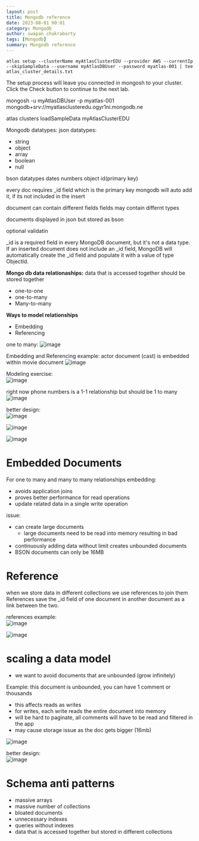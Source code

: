 ```yaml
---
layout: post
title: Mongodb reference
date: 2023-08-01 00:01
category: Mongodb 
author: swapan chakrabarty
tags: [Mongodb]
summary: Mongodb reference
---
```


``atlas setup --clusterName myAtlasClusterEDU --provider AWS --currentIp --skipSampleData --username myAtlasDBUser --password myatlas-001 | tee atlas_cluster_details.txt``

The setup process will leave you connected in mongosh to your cluster. Click the Check button to continue to the next lab.

mongosh -u myAtlasDBUser -p myatlas-001 mongodb+srv://myatlasclusteredu.ogyr1ni.mongodb.ne

atlas clusters loadSampleData myAtlasClusterEDU

Mongodb datatypes:
json datatypes:
* string
* object
* array
* boolean
* null

bson datatypes
dates
numbers
object id(primary key)

every doc requires _id field which is the primary key
mongodb will auto add it, if its not included in the insert

document can contain different fields
fields may contain differnt types

documents displayed in json but stored as bson

optional validatin 

_id is a required field in every MongoDB document, but it's not a data type. If an inserted document does not include an _id field, MongoDB will automatically create the _id field and populate it with a value of type ObjectId.


**Mongo db data relationaships:**
data that is accessed together should be stored together 

* one-to-one
* one-to-many
* Many-to-many

**Ways to model relationships**
* Embedding
* Referencing

one to many:
![image](https://github.com/datahawklab/datahawklab.github.io/assets/91769455/fdfd5320-5382-4314-8125-b9639bab2fea)

Embedding and Referencing example:
actor document (cast) is embedded within movie document
![image](https://github.com/datahawklab/datahawklab.github.io/assets/91769455/257c93a8-7198-4d0d-a638-0c493a773864)

Modeling exercise:   
![image](https://github.com/datahawklab/datahawklab.github.io/assets/91769455/27e1a162-26ad-4155-ae0c-3c7cddf18c15)   

right now phone numbers is a 1-1 relationship but should be 1 to many   
![image](https://github.com/datahawklab/datahawklab.github.io/assets/91769455/749f349b-bc90-4944-8b55-87eb3240116d)   

better design:   
![image](https://github.com/datahawklab/datahawklab.github.io/assets/91769455/fab90ccc-65be-4eb8-8ac9-0671e1d35511)   

![image](https://github.com/datahawklab/datahawklab.github.io/assets/91769455/ddb17d0e-4895-479b-bba8-c3bf1640a978)   

![image](https://github.com/datahawklab/datahawklab.github.io/assets/91769455/05aa7888-c6ee-4186-b8b8-cc9030152b24)

# Embedded Documents
For one to many and many to many relationships
embedding: 
* avoids application joins
* proves better performance for read operations 
* update related data in a single write operation

issue:
* can create large documents
  * large documents need to be read into memory resulting in bad performance
* continuously adding data without limit creates unbounded documents
* BSON documents can only be 16MB

# Reference
when we store data in different collections we use references to join them
References save the _id field of one document in another document as a link between the two.

references example:   
![image](https://github.com/datahawklab/datahawklab.github.io/assets/91769455/e610db2c-3e4c-409b-8ff7-f44d7f7d47c5)   

![image](https://github.com/datahawklab/datahawklab.github.io/assets/91769455/32ad7649-97b2-4fec-9a2b-41d04fe10375)   

# scaling a data model
* we want to avoid documents that are unbounded (grow infinitely)

Example: this document is unbounded, you can have  1 comment or thousands
* this affects reads as writes    
* for writes, each write reads the entire document into memory   
* will be hard to paginate, all comments will have to be read and filtered in the app   
* may cause storage issue as the doc gets bigger (16mb)   

![image](https://github.com/datahawklab/datahawklab.github.io/assets/91769455/aa3fe2ba-365c-4224-977b-6fafcd039513)   

better design:   
![image](https://github.com/datahawklab/datahawklab.github.io/assets/91769455/65301ec7-7f80-4033-ba3b-d71c2f332f0e)   

# Schema anti patterns   
* massive arrays
* massive number of collections
* bloated documents
* unnecessary indexes
* queries without indexes
* data that is accessed together but stored in different collections    